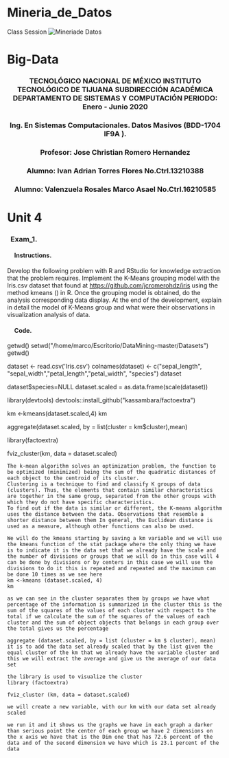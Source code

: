 # Mineria_de_Datos
Class Session
![Mineriade Datos](https://cdn.windowsreport.com/wp-content/uploads/2018/07/data-mining.png)


# Big-Data  

### <p align="center" > TECNOLÓGICO NACIONAL DE MÉXICO INSTITUTO TECNOLÓGICO DE TIJUANA SUBDIRECCIÓN ACADÉMICA DEPARTAMENTO DE SISTEMAS Y COMPUTACIÓN PERIODO: Enero - Junio 2020 </p>

###  <p align="center">  Ing. En Sistemas Computacionales. 	Datos Masivos (BDD-1704 IF9A	).</p>

### <p align="center">  Profesor: Jose Christian Romero Hernandez	</p>
### <p align="center">  Alumno: Ivan Adrian Torres Flores No.Ctrl.13210388  </p>
### <p align="center">  Alumno: Valenzuela Rosales Marco Asael No.Ctrl.16210585  </p>




# Unit 4

### &nbsp;&nbsp;Exam_1.

#### &nbsp;&nbsp;&nbsp;&nbsp; Instructions.
 
Develop the following problem with R and RStudio for knowledge extraction that the problem requires.
Implement the K-Means grouping model with the Iris.csv dataset that found at https://github.com/jcromerohdz/iris using the method kmeans () in R. Once the grouping model is obtained, do the analysis corresponding data display.
At the end of the development, explain in detail the model of K-Means group and what were their observations in visualization analysis of data.




#### &nbsp;&nbsp;&nbsp;&nbsp; Code.
getwd()
setwd("/home/marco/Escritorio/DataMining-master/Datasets")
getwd()


dataset <- read.csv('Iris.csv')
colnames(dataset) <- c("sepal_length", "sepal_width","petal_length","petal_width", "species")
dataset

dataset$species=NULL
dataset.scaled = as.data.frame(scale(dataset))

library(devtools)
devtools::install_github("kassambara/factoextra")

km <-kmeans(dataset.scaled,4)
km

aggregate(dataset.scaled, by = list(cluster = km$cluster),mean)

library(factoextra)

fviz_cluster(km, data = dataset.scaled)


```
The k-mean algorithm solves an optimization problem, the function to be optimized (minimized) being the sum of the quadratic distances of each object to the centroid of its cluster.
Clustering is a technique to find and classify K groups of data (clusters). Thus, the elements that contain similar characteristics are together in the same group, separated from the other groups with which they do not have specific characteristics.
To find out if the data is similar or different, the K-means algorithm uses the distance between the data. Observations that resemble a shorter distance between them In general, the Euclidean distance is used as a measure, although other functions can also be used.

We will do the kmeans starting by saving a km variable and we will use the kmeans function of the stat package where the only thing we have is to indicate it is the data set that we already have the scale and the number of divisions or groups that we will do in this case will 4 can be done by divisions or by centers in this case we will use the divisions to do it this is repeated and repeated and the maximum can be done 10 times as we see here
km <-kmeans (dataset.scaled, 4)
km

as we can see in the cluster separates them by groups we have what percentage of the information is summarized in the cluster this is the sum of the squares of the values ​​of each cluster with respect to the total if we calculate the sum of the squares of the values ​​of each cluster and the sum of object objects that belongs in each group over the total gives us the percentage

aggregate (dataset.scaled, by = list (cluster = km $ cluster), mean)
it is to add the data set already scaled that by the list given the equal cluster of the km that we already have the variable cluster and this we will extract the average and give us the average of our data set

the library is used to visualize the cluster
library (factoextra)

fviz_cluster (km, data = dataset.scaled)

we will create a new variable, with our km with our data set already scaled

we run it and it shows us the graphs we have in each graph a darker than serious point the center of each group we have 2 dimensions on the x axis we have that is the Dim one that has 72.6 percent of the data and of the second dimension we have which is 23.1 percent of the data
```

